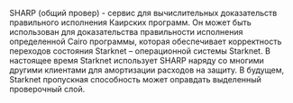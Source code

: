 SHARP (общий провер) - сервис для вычислительных доказательств правильного исполнения Каирских программ. Он может быть использован для доказательства правильности исполнения определенной Cairo программы, которая обеспечивает корректность переходов состояния Starknet – операционной системы Starknet. В настоящее время Starknet использует SHARP наряду со многими другими клиентами для амортизации расходов на защиту. В будущем, Starknet пропускная способность может оправдать выделенный проверочный слой.